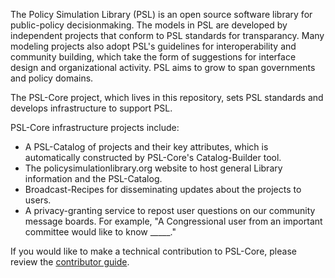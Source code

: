 The Policy Simulation Library (PSL) is an open source software library for public-policy decisionmaking. The models in PSL are developed by independent projects that conform to PSL standards for transparancy. Many modeling projects also adopt PSL's guidelines for interoperability and community building, which take the form of suggestions for interface design and organizational activity. PSL aims to grow to span governments and policy domains. 

The PSL-Core project, which lives in this repository, sets PSL standards and develops infrastructure to support PSL. 

PSL-Core infrastructure projects include:

- A PSL-Catalog of projects and their key attributes, which is automatically constructed by PSL-Core's Catalog-Builder tool. 
- The policysimulationlibrary.org website to host general Library information and the PSL-Catalog.
- Broadcast-Recipes for disseminating updates about the projects to users. 
- A privacy-granting service to repost user questions on our community message boards. For example, "A Congressional user from an important committee would like to know _____."

If you would like to make a technical contribution to PSL-Core, please review the [contributor guide](core/community/contribute.md). 

